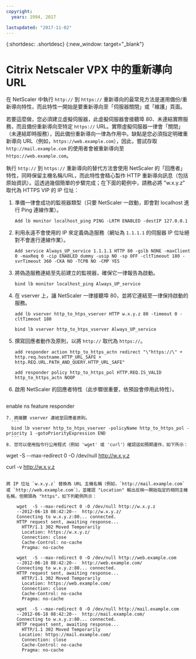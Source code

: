 ```yaml
---
copyright:
  years: 1994, 2017

lastupdated: "2017-11-02"
---
```


{:shortdesc: .shortdesc}
{:new_window: target="_blank"}

# Citrix Netscaler VPX 中的重新導向 URL

在 NetScaler 中執行 `http://` 到 `https://` 重新導向的最常見方法是運用備份/重新導向特性，而此特性一開始是要重新導向至「伺服器關閉」或「維護」頁面。  

若要這麼做，您必須建立虛擬伺服器，此虛擬伺服器會接聽埠 80、未連結實際服務，而且備份重新導向至特定 `https://` URL。實際虛擬伺服器一律會「關閉」（未連結即時服務），因此備份重新導向一律為作用中。缺點是您必須指定明確重新導向 URL（例如，`https://web.example.com`），因此，嘗試存取 `http://mail.example.com` 的使用者會被重新導向至 `https://web.example.com`。

執行 `http://` 到 `https://` 重新導向的替代方法會使用 NetScaler 的「回應者」特性，同時保留主機名稱/URL，而此特性會精心製作 HTTP 重新導向訊息（包括原始資訊）。這透過幾個簡單的步驟完成；在下面的範例中，請務必將 "w.x.y.z" 取代為 HTTPS VIP 的 IP 位址：

1. 準備一律會成功的監視器類型（只要 NetScaler 一啟動，即會對 localhost 進行 Ping 連線作業）。
	```
	Add lb monitor localhost_ping PING -LRTM ENABLED -destIP 127.0.0.1
	```
	
2. 利用永遠不會使用的 IP 來定義偽造服務（網址為 `1.1.1.1` 的伺服器 IP 位址絕對不會進行連線作業）。
	```
	Add service Always_UP_service 1.1.1.1 HTTP 80 -gslb NONE -maxClient 0 -maxReq 0 -cip ENABLED dummy -usip NO -sp OFF -cltTimeout 180 -svrTimeout 360 -CKA NO -TCPB NO -CMP YES
	```
3. 將偽造服務連結至先前建立的監視器，確保它一律報告為啟動。
	```
	bind lb monitor localhost_ping Always_UP_service
	```
	
4. 在 vserver 上，讓 NetScaler 一律接聽埠 80，並將它連結至一律保持啟動的服務。
	```
	add lb vserver http_to_htps_vserver HTTP w.x.y.z 80 -timeout 0 -cltTimeout 180
	```
	```
	bind lb vserver http_to_htps_vserver Always_UP_service
	```
	
5. 撰寫回應者動作及原則，以將 `http://` 取代為 `https://`。
	```
	add responder action http_to_https_actn redirect "\"https://\" + http.req.hostname.HTTP_URL_SAFE + http.REQ.URL.PATH_AND_QUERY.HTTP_URL_SAFE"
	```
	```
	add responder policy http_to_https_pol HTTP.REQ.IS_VALID http_to_https_actn NOOP
	```
6. 啟用 NetScaler 的回應者特性（此步驟很重要，依預設會停用此特性）。
	```
  enable ns feature responder
  ```
7. 將接聽 vserver 連結至回應者原則。
	```
	bind lb vserver http_to_htps_vserver -policyName http_to_https_pol -priority 1 -gotoPriorityExpression END
	```
8. 您可以使用指令行公用程式（例如 'wget' 或 'curl'）確認這如預期運作，如下所示：

```
wget  -S --max-redirect 0 -O /dev/null http://w.x.y.z

curl -v http://w.x.y.z
```

將 IP 位址 `w.x.y.z` 替換為 URL 主機名稱（例如，`http://mail.example.com` 或 `http://web.example.com`），並確認 "Location" 輸出反映一開始指定的相同主機名稱，但開頭為 "https"，如下列範例所示：

    wget  -S --max-redirect 0 -O /dev/null http://w.x.y.z
    --2012-06-18 08:42:20--  http://w.x.y.z/
    Connecting to w.x.y.z:80... connected.
    HTTP request sent, awaiting response...
      HTTP/1.1 302 Moved Temporarily
      Location: https://w.x.y.z/
      Connection: close
      Cache-Control: no-cache
      Pragma: no-cache

    wget  -S --max-redirect 0 -O /dev/null http://web.example.com
    --2012-06-18 08:42:20--  http://web.example.com/
    Connecting to w.x.y.z:80... connected.
    HTTP request sent, awaiting response...
      HTTP/1.1 302 Moved Temporarily
      Location: https://web.example.com/
      Connection: close
      Cache-Control: no-cache
      Pragma: no-cache

    wget  -S --max-redirect 0 -O /dev/null http://mail.example.com
    --2012-06-18 08:42:20--  http://mail.example.com/
    Connecting to w.x.y.z:80... connected.
    HTTP request sent, awaiting response...
      HTTP/1.1 302 Moved Temporarily
     Location: https://mail.example.com/
      Connection: close
      Cache-Control: no-cache
      Pragma: no-cache
